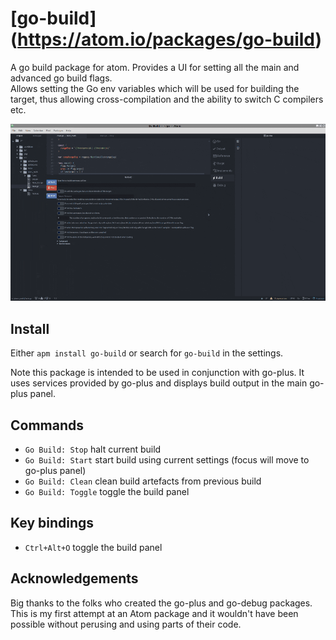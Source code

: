 # [go-build] (https://atom.io/packages/go-build)

A go build package for atom.  Provides a UI for setting all the main and advanced go build flags.  
Allows setting the Go env variables which will be used for building the target, thus allowing cross-compilation and the ability to switch C compilers etc.

![Demo](https://raw.githubusercontent.com/mervynrussell/go-build/master/resources/demo.gif)

## Install

Either `apm install go-build` or search for `go-build` in the settings.

Note this package is intended to be used in conjunction with go-plus.  It uses services provided by go-plus and displays build output in the main go-plus panel.

## Commands
* `Go Build: Stop` halt current build
* `Go Build: Start` start build using current settings (focus will move to go-plus panel)
* `Go Build: Clean` clean build artefacts from previous build
* `Go Build: Toggle` toggle the build panel


## Key bindings
* `Ctrl+Alt+O` toggle the build panel

## Acknowledgements
Big thanks to the folks who created the go-plus and go-debug packages.  This is my first attempt at an Atom package and it wouldn't have been possible without
perusing and using parts of their code.
